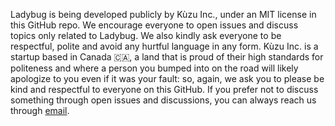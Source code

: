 Ladybug is being developed publicly by Kùzu Inc., under an MIT license in this GitHub repo. We encourage everyone
to open issues and discuss topics only related to Ladybug. We also kindly ask everyone to be
respectful, polite and avoid any hurtful language in any form.
Kùzu Inc. is a startup based in Canada 🇨🇦, a land that is proud of their high standards
for politeness and where a person you bumped into on the road will likely
apologize to you even if it was your fault: so, again, we ask you to please be
kind and respectful to everyone on this GitHub.
If you prefer not to discuss something through open issues and discussions,
you can always reach us through [email](mailto:contact@lbugdb.com).
